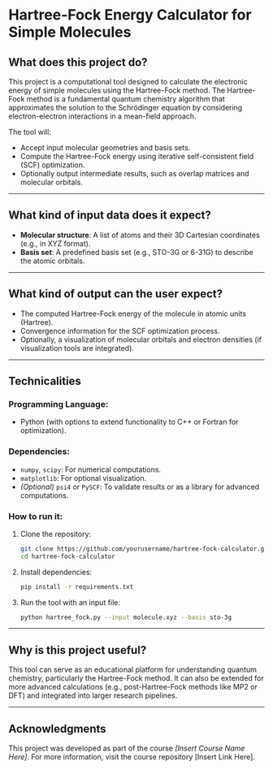 # Hartree-Fock Energy Calculator for Simple Molecules

## What does this project do?

This project is a computational tool designed to calculate the electronic energy of simple molecules using the Hartree-Fock method. The Hartree-Fock method is a fundamental quantum chemistry algorithm that approximates the solution to the Schrödinger equation by considering electron-electron interactions in a mean-field approach.  

The tool will:
- Accept input molecular geometries and basis sets.
- Compute the Hartree-Fock energy using iterative self-consistent field (SCF) optimization.
- Optionally output intermediate results, such as overlap matrices and molecular orbitals.

---

## What kind of input data does it expect?

- **Molecular structure**: A list of atoms and their 3D Cartesian coordinates (e.g., in XYZ format).  
- **Basis set**: A predefined basis set (e.g., STO-3G or 6-31G) to describe the atomic orbitals.  

---

## What kind of output can the user expect?

- The computed Hartree-Fock energy of the molecule in atomic units (Hartree).  
- Convergence information for the SCF optimization process.  
- Optionally, a visualization of molecular orbitals and electron densities (if visualization tools are integrated).  

---

## Technicalities

### Programming Language:
- Python (with options to extend functionality to C++ or Fortran for optimization).  

### Dependencies:
- `numpy`, `scipy`: For numerical computations.  
- `matplotlib`: For optional visualization.  
- *(Optional)* `psi4` or `PySCF`: To validate results or as a library for advanced computations.  

### How to run it:
1. Clone the repository:  
   ```bash
   git clone https://github.com/yourusername/hartree-fock-calculator.git
   cd hartree-fock-calculator
   ```
2. Install dependencies:  
   ```bash
   pip install -r requirements.txt
   ```
3. Run the tool with an input file:  
   ```bash
   python hartree_fock.py --input molecule.xyz --basis sto-3g
   ```

---

## Why is this project useful?

This tool can serve as an educational platform for understanding quantum chemistry, particularly the Hartree-Fock method. It can also be extended for more advanced calculations (e.g., post-Hartree-Fock methods like MP2 or DFT) and integrated into larger research pipelines.  

---

## Acknowledgments

This project was developed as part of the course *[Insert Course Name Here]*. For more information, visit the course repository [Insert Link Here].
